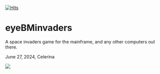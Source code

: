 [![Hits](https://hits.seeyoufarm.com/api/count/incr/badge.svg?url=https%3A%2F%2Fgithub.com%2Fmoshix%2FeyeBMinvaders&count_bg=%2379C83D&title_bg=%23555555&icon=apacherocketmq.svg&icon_color=%23E7E7E7&title=hits&edge_flat=false)](https://hits.seeyoufarm.com)

eyeBMinvaders
=============


    

A space invaders game for the mainframe, and any other computers out there. 

June 27, 2024, Celerina

<img src="https://moshix.dynu.net/eyebminvaders.png">

